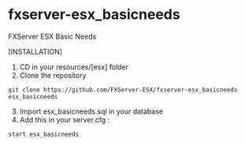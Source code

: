 # fxserver-esx_basicneeds
FXServer ESX Basic Needs

[INSTALLATION]

1) CD in your resources/[esx] folder
2) Clone the repository
```
git clone https://github.com/FXServer-ESX/fxserver-esx_basicneeds esx_basicneeds
```
3) Import esx_basicneeds.sql in your database
4) Add this in your server.cfg :

```
start esx_basicneeds
```
